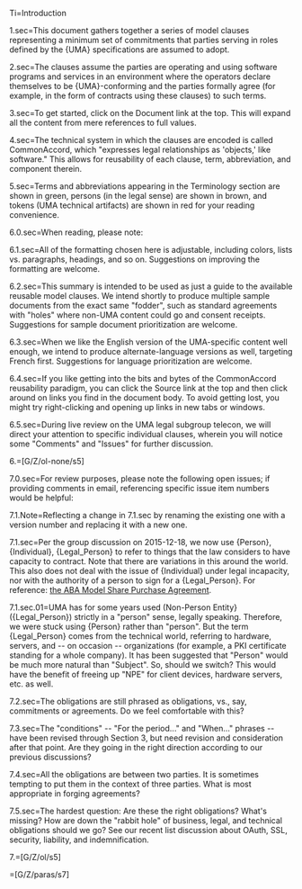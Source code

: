 Ti=Introduction

1.sec=This document gathers together a series of model clauses representing a minimum set of commitments that parties serving in roles defined by the {UMA} specifications are assumed to adopt.

2.sec=The clauses assume the parties are operating and using software programs and services in an environment where the operators declare themselves to be {UMA}-conforming and the parties formally agree (for example, in the form of contracts using these clauses) to such terms.

3.sec=To get started, click on the Document link at the top. This will expand all the content from mere references to full values.

4.sec=The technical system in which the clauses are encoded is called CommonAccord, which "expresses legal relationships as 'objects,' like software." This allows for reusability of each clause, term, abbreviation, and component therein.

5.sec=Terms and abbreviations appearing in the Terminology section are shown in green, persons (in the legal sense) are shown in brown, and tokens (UMA technical artifacts) are shown in red for your reading convenience.

6.0.sec=When reading, please note:

6.1.sec=All of the formatting chosen here is adjustable, including colors, lists vs. paragraphs, headings, and so on. Suggestions on improving the formatting are welcome.

6.2.sec=This summary is intended to be used as just a guide to the available reusable model clauses. We intend shortly to produce multiple sample documents from the exact same "fodder", such as standard agreements with "holes" where non-UMA content could go and consent receipts. Suggestions for sample document prioritization are welcome.

6.3.sec=When we like the English version of the UMA-specific content well enough, we intend to produce alternate-language versions as well, targeting French first. Suggestions for language prioritization are welcome.

6.4.sec=If you like getting into the bits and bytes of the CommonAccord reusability paradigm, you can click the Source link at the top and then click around on links you find in the document body. To avoid getting lost, you might try right-clicking and opening up links in new tabs or windows.

6.5.sec=During live review on the UMA legal subgroup telecon, we will direct your attention to specific individual clauses, wherein you will notice some "Comments" and "Issues" for further discussion.

6.=[G/Z/ol-none/s5]

7.0.sec=For review purposes, please note the following open issues; if providing comments in email, referencing specific issue item numbers would be helpful:

7.1.Note=Reflecting a change in 7.1.sec by renaming the existing one with a version number and replacing it with a new one. 

7.1.sec=Per the group discussion on 2015-12-18, we now use {Person}, {Individual}, {Legal_Person} to refer to things that the law considers to have capacity to contract.  Note that there are variations in this around the world.  This also does not deal with the issue of {Individual} under legal incapacity, nor with the authority of a person to sign for a {Legal_Person}.  For reference: <a href="http://www.commonaccord.org/index.php?action=source&file=Wx/org/americanbar/MSPA/Form/0.md#Def.Person">the ABA Model Share Purchase Agreement</a>.

7.1.sec.01=UMA has for some years used (Non-Person Entity} ({Legal_Person}) strictly in a "person" sense, legally speaking. Therefore, we were stuck using {Person} rather than "person". But the term {Legal_Person} comes from the technical world, referring to hardware, servers, and -- on occasion -- organizations (for example, a PKI certificate standing for a whole company). It has been suggested that "Person" would be much more natural than "Subject". So, should we switch? This would have the benefit of freeing up "NPE" for client devices, hardware servers, etc. as well.

7.2.sec=The obligations are still phrased as obligations, vs., say, commitments or agreements. Do we feel comfortable with this?

7.3.sec=The "conditions" -- "For the period..." and "When..." phrases -- have been revised through Section 3, but need revision and consideration after that point. Are they going in the right direction according to our previous discussions?

7.4.sec=All the obligations are between two parties. It is sometimes tempting to put them in the context of three parties. What is most appropriate in forging agreements?

7.5.sec=The hardest question: Are these the right obligations? What's missing? How are down the "rabbit hole" of business, legal, and technical obligations should we go? See our recent list discussion about OAuth, SSL, security, liability, and indemnification.

7.=[G/Z/ol/s5]

=[G/Z/paras/s7]
  
